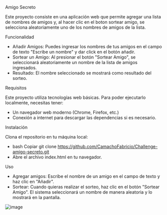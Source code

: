 Amigo Secreto

Este proyecto consiste en una aplicación web que permite agregar una lista de nombres de amigos y, al hacer clic en el boton sortear amigo, se selecciona aleatoriamente uno de los nombres de amigos de la lista.

Funcionalidad
* Añadir Amigos: Puedes ingresar los nombres de tus amigos en el campo de texto "Escribe un nombre" y dar click en el botón añadir.
* Sortear un Amigo: Al presionar el botón "Sortear Amigo", se seleccionará aleatoriamente un nombre de la lista de amigos ingresados.
* Resultado: El nombre seleccionado se mostrará como resultado del sorteo.

Requisitos

 Este proyecto utiliza tecnologías web básicas. Para poder ejecutarlo localmente, necesitas tener:
* Un navegador web moderno (Chrome, Firefox, etc.)
* Conexión a internet para descargar las dependencias si es necesario.

Instalación

Clona el repositorio en tu máquina local:
* bash
Copiar
git clone https://github.com/CamachoFabricio/Challenge-amigo-secreto.git
* Abre el archivo index.html en tu navegador.

Uso
* Agregar amigos: Escribe el nombre de un amigo en el campo de texto y haz clic en "Añadir".
* Sortear: Cuando quieras realizar el sorteo, haz clic en el botón "Sortear Amigo". El sistema seleccionará un nombre de manera aleatoria y lo mostrará en la pantalla.

![image](https://github.com/user-attachments/assets/4144f5a4-b4e6-4b23-b578-10be2bd26e25)
